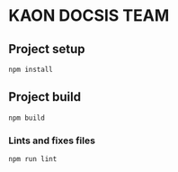 # KAON DOCSIS TEAM

## Project setup
```
npm install
```
## Project build
```
npm build
```
### Lints and fixes files
```
npm run lint
```